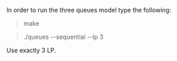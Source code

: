 In order to run the three queues model type the following:

> make

> ./queues --sequential --lp 3
 
 Use exactly 3 LP.
